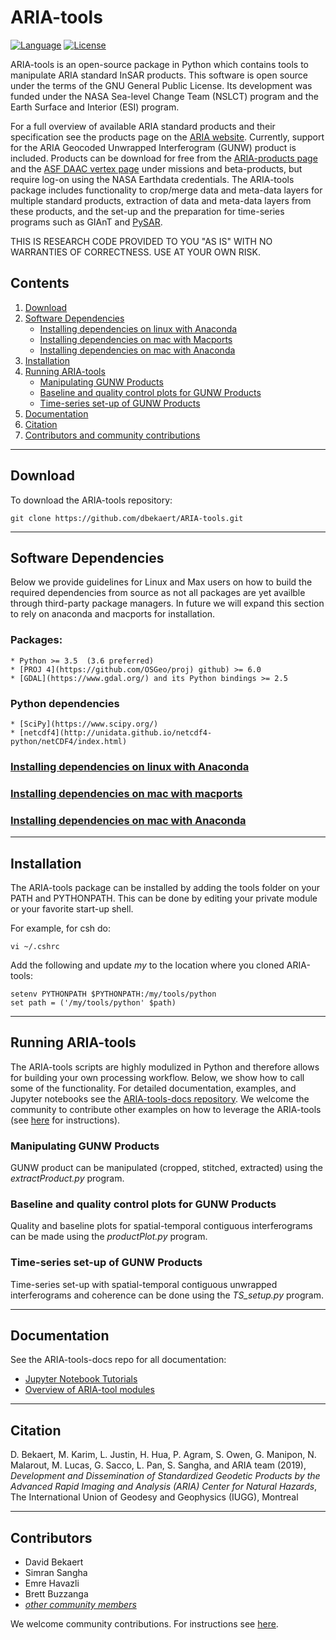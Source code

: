 # ARIA-tools

[![Language](https://img.shields.io/badge/python-3.5%2B-blue.svg)](https://www.python.org/)
[![License](https://img.shields.io/badge/license-GPL-yellow.svg)](https://github.com/dbekaert/ARIA-tools/blob/master/LICENSE)

ARIA-tools is an open-source package in Python which contains tools to manipulate ARIA standard InSAR products. This software is open source under the terms of the GNU General Public License. Its development was funded under the NASA Sea-level Change Team (NSLCT) program and the Earth Surface and Interior (ESI) program. 


For a full overview of available ARIA standard products and their specification see the products page on the [ARIA website](https://aria.jpl.nasa.gov). Currently, support for the ARIA Geocoded Unwrapped Interferogram (GUNW) product is included. Products can be download for free from the [ARIA-products page](https://aria-products.jpl.nasa.gov) and the [ASF DAAC vertex page](https://vertex.daac.asf.alaska.edu/#) under missions and beta-products, but require log-on using the NASA Earthdata credentials.
The ARIA-tools package includes functionality to crop/merge data and meta-data layers for multiple standard products, extraction of data and meta-data layers from these products, and the set-up and the preparation for time-series programs such as GIAnT and [PySAR](https://github.com/yunjunz/PySAR). 


THIS IS RESEARCH CODE PROVIDED TO YOU "AS IS" WITH NO WARRANTIES OF CORRECTNESS. USE AT YOUR OWN RISK.

## Contents

1. [Download](#download)
2. [Software Dependencies](#software-dependencies)
   - [Installing dependencies on linux with Anaconda](#installing-dependencies-on-linux-with-anaconda)
   - [Installing dependencies on mac with Macports](#installing-dependencies-on-mac-with-macports)
   - [Installing dependencies on mac with Anaconda](#installing-dependencies-on-mac-with-anaconda)   
3. [Installation](#installation)
4. [Running ARIA-tools](#running-aria-tools)
   - [Manipulating GUNW Products](#manipulating-gunw-products)
   - [Baseline and quality control plots for GUNW Products](#baseline-and-quality-control-plots-for-gunw-products)
   - [Time-series set-up of GUNW Products](#time-series-set-up-of-gunw-products)
5. [Documentation](#documentation)
6. [Citation](#citation)
7. [Contributors and community contributions](#contributors)


------

## Download

To download the ARIA-tools repository:
```
git clone https://github.com/dbekaert/ARIA-tools.git
```

------

## Software Dependencies
Below we provide guidelines for Linux and Max users on how to build the required dependencies from source as not all packages are yet availble through third-party package managers. In future we will expand this section to rely on anaconda and macports for installation.

### Packages:

```
* Python >= 3.5  (3.6 preferred)
* [PROJ 4](https://github.com/OSGeo/proj) github) >= 6.0
* [GDAL](https://www.gdal.org/) and its Python bindings >= 2.5
```

### Python dependencies
```
* [SciPy](https://www.scipy.org/) 
* [netcdf4](http://unidata.github.io/netcdf4-python/netCDF4/index.html)
```

### [Installing dependencies on linux with Anaconda](https://github.com/dbekaert/ARIA-tools/blob/master/Linux_source_build.md)
### [Installing dependencies on mac with macports](https://github.com/dbekaert/ARIA-tools/blob/master/MacOS_source_build.md)
### [Installing dependencies on mac with Anaconda](https://github.com/dbekaert/ARIA-tools/blob/master/MacOS_Anaconda_source_build.md) 	

------
## Installation

The ARIA-tools package can be installed by adding the tools folder on your PATH and PYTHONPATH.
This can be done by editing your private module or your favorite start-up shell.


For example, for csh do:
```
vi ~/.cshrc
```

Add the following and update *my* to the location where you cloned ARIA-tools:
```
setenv PYTHONPATH $PYTHONPATH:/my/tools/python
set path = ('/my/tools/python' $path)
```

------
## Running ARIA-tools

The ARIA-tools scripts are highly modulized in Python and therefore allows for building your own processing workflow. Below, we show how to call some of the functionality. For detailed documentation, examples, and Jupyter notebooks see the [ARIA-tools-docs repository](https://github.com/dbekaert/ARIA-tools-docs/blob/master/README.md). We welcome the community to contribute other examples on how to leverage the ARIA-tools (see [here](https://github.com/dbekaert/ARIA-tools/blob/master/CONTRIBUTING.md) for instructions).

### Manipulating GUNW Products
GUNW product can be manipulated (cropped, stitched, extracted) using the *extractProduct.py* program. 

### Baseline and quality control plots for GUNW Products
Quality and baseline plots for spatial-temporal contiguous interferograms can be made using the *productPlot.py* program. 

### Time-series set-up of GUNW Products
Time-series set-up with spatial-temporal contiguous unwrapped interferograms and coherence can be done using the *TS_setup.py* program.


------
## Documentation

See the ARIA-tools-docs repo for all documentation:
+ [Jupyter Notebook Tutorials](https://github.com/dbekaert/ARIA-tools-docs/tree/master/Notebooks.md)
+ [Overview of ARIA-tool modules](https://github.com/dbekaert/ARIA-tools-docs/tree/master/Modules.md)


------
## Citation
D. Bekaert, M. Karim, L. Justin, H. Hua, P. Agram, S. Owen, G. Manipon, N. Malarout, M. Lucas, G. Sacco, L. Pan, S. Sangha, and ARIA team (2019), *Development and Dissemination of Standardized Geodetic Products by the Advanced Rapid Imaging and Analysis (ARIA) Center for Natural Hazards*, The International Union of Geodesy and Geophysics (IUGG), Montreal

------
## Contributors    

* David Bekaert
* Simran Sangha
* Emre Havazli
* Brett Buzzanga
* [_other community members_](https://github.com/dbekaert/ARIA-tools/graphs/contributors)

We welcome community contributions. For instructions see [here](https://github.com/dbekaert/ARIA-tools/blob/master/CONTRIBUTING.md).
